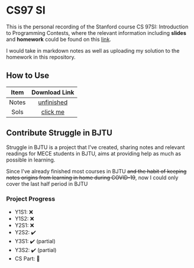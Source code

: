 # CS97 SI

This is the personal recording of the Stanford course CS 97SI: Introduction to Programming Contests, where the relevant information including **slides** and **homework** could be found on this [link](https://web.stanford.edu/class/cs97si/).

I would take in markdown notes as well as uploading my solution to the homework in this repository.

##  How to Use

| Item  |                   Download Link                    |
| :---: | :------------------------------------------------: |
| Notes | [unfinished](https://github.com/Hantao-Ye/CS97-SI) |
| Sols  | [click me](https://github.com/Hantao-Ye/CS97-SI/tree/main/Assignment) |

## Contribute Struggle in BJTU

Struggle in BJTU is a project that I've created, sharing notes and relevant readings for MECE students in BJTU, aims at providing help as much as possible in learning.

Since I've already finished most courses in BJTU ~~and the habit of keeping notes origins from learning in home during COVID-19~~, now I could only cover the last half period in BJTU

### Project Progress

- Y1S1: :x:
- Y1S2: :x:
- Y2S1: :x:
- Y2S2: :heavy_check_mark:
- Y3S1: :heavy_check_mark: (partial)
- Y3S2: :heavy_check_mark: (partial)
- CS Part: :hammer: